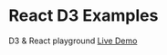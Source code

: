 # React D3 Examples

D3 & React playground [Live Demo](https://flipio.github.io/react-d3-examples/)


